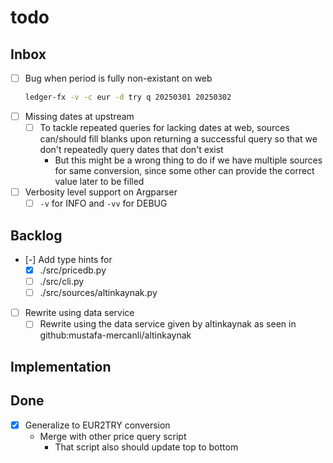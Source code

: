 # todo

## Inbox

- [ ] Bug when period is fully non-existant on web
  ```sh
  ledger-fx -v -c eur -d try q 20250301 20250302
  ```
- [ ] Missing dates at upstream
  - [ ] To tackle repeated queries for lacking dates at web, sources can/should
        fill blanks upon returning a successful query so that we don't
        repeatedly query dates that don't exist
    - But this might be a wrong thing to do if we have multiple sources for
      same conversion, since some other can provide the correct value later to
      be filled
- [ ] Verbosity level support on Argparser
  - [ ] `-v` for INFO and `-vv` for DEBUG

## Backlog

- [-] Add type hints for
  - [x] ./src/pricedb.py
  - [ ] ./src/cli.py
  - [ ] ./src/sources/altinkaynak.py
- [ ] Rewrite using data service
  - [ ] Rewrite using the data service given by altinkaynak as seen in
        github:mustafa-mercanli/altinkaynak

## Implementation

## Done

- [x] Generalize to EUR2TRY conversion
  - Merge with other price query script
    - That script also should update top to bottom
